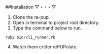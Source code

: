##Installation  ▽・♀・▽ 
1. Clone the re-pup.
2. Open in terminal to project root directory.
3. Type the command below to run.

```
ruby bin/cli_runner.rb
```
4. Watch them critter rePUPulate.